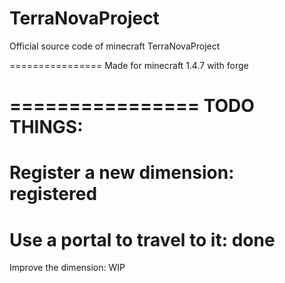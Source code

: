 TerraNovaProject
================

Official source code of minecraft TerraNovaProject

================
Made for minecraft 1.4.7 with forge

================
TODO THINGS:
================
Register a new dimension: registered
================
Use a portal to travel to it: done
================
Improve the dimension: WIP

